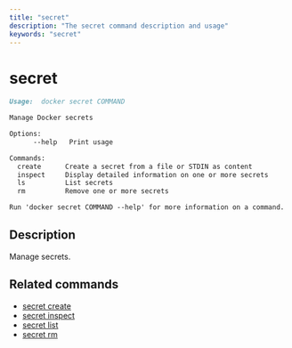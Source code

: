 ```yaml
---
title: "secret"
description: "The secret command description and usage"
keywords: "secret"
---
```


<!-- This file is maintained within the docker/docker Github
     repository at https://github.com/alcideio/moby/. Make all
     pull requests against that repo. If you see this file in
     another repository, consider it read-only there, as it will
     periodically be overwritten by the definitive file. Pull
     requests which include edits to this file in other repositories
     will be rejected.
-->

# secret

```markdown
Usage:  docker secret COMMAND

Manage Docker secrets

Options:
      --help   Print usage

Commands:
  create      Create a secret from a file or STDIN as content
  inspect     Display detailed information on one or more secrets
  ls          List secrets
  rm          Remove one or more secrets

Run 'docker secret COMMAND --help' for more information on a command.

```

## Description

Manage secrets.

## Related commands

* [secret create](secret_create.md)
* [secret inspect](secret_inspect.md)
* [secret list](secret_list.md)
* [secret rm](secret_rm.md)
